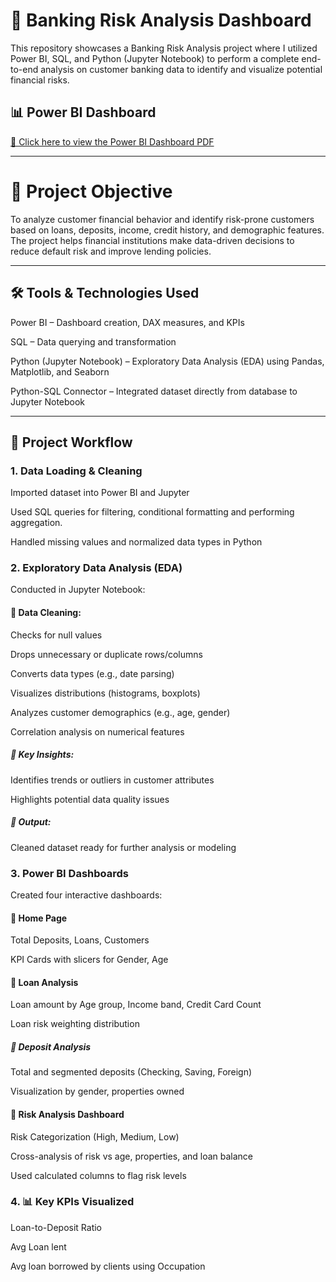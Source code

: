 # **🏦 Banking Risk Analysis Dashboard**

This repository showcases a Banking Risk Analysis project where I utilized Power BI, SQL, and Python (Jupyter Notebook) to perform a complete end-to-end analysis on customer banking data to identify and visualize potential financial risks.

## 📊 Power BI Dashboard

[📄 Click here to view the Power BI Dashboard PDF](https://github.com/aanyaG8/data_analysis_banking_domain/raw/main/PowerBI_dashboard_pages.pdf)


------

# **🎯 Project Objective**

To analyze customer financial behavior and identify risk-prone customers based on loans, deposits, income, credit history, and demographic features. The project helps financial institutions make data-driven decisions to reduce default risk and improve lending policies.

------

## **🛠️ Tools & Technologies Used**

Power BI – Dashboard creation, DAX measures, and KPIs

SQL – Data querying and transformation

Python (Jupyter Notebook) – Exploratory Data Analysis (EDA) using Pandas, Matplotlib, and Seaborn

Python-SQL Connector – Integrated dataset directly from database to Jupyter Notebook

------

## **🧩 Project Workflow**

### **1. Data Loading & Cleaning**
   
Imported dataset into Power BI and Jupyter

Used SQL queries for filtering, conditional formatting and performing aggregation.

Handled missing values and normalized data types in Python

### **2. Exploratory Data Analysis (EDA)**
Conducted in Jupyter Notebook:

#### 🧹 Data Cleaning:

Checks for null values

Drops unnecessary or duplicate rows/columns

Converts data types (e.g., date parsing)

Visualizes distributions (histograms, boxplots)

Analyzes customer demographics (e.g., age, gender)

Correlation analysis on numerical features

##### 📌 Key Insights:

Identifies trends or outliers in customer attributes

Highlights potential data quality issues

##### 📝 Output:

Cleaned dataset ready for further analysis or modeling


### **3. Power BI Dashboards**
   
Created four interactive dashboards:

#### 🔹 Home Page
Total Deposits, Loans, Customers

KPI Cards with slicers for Gender, Age

#### 🔹 Loan Analysis
Loan amount by Age group, Income band, Credit Card Count

Loan risk weighting distribution

##### 🔹 Deposit Analysis
Total and segmented deposits (Checking, Saving, Foreign)

Visualization by gender, properties owned

#### 🔹 Risk Analysis Dashboard

Risk Categorization (High, Medium, Low)

Cross-analysis of risk vs age, properties, and loan balance

Used calculated columns to flag risk levels

### **4. 📊 Key KPIs Visualized**

Loan-to-Deposit Ratio

Avg Loan lent

Avg loan borrowed by clients using Occupation
